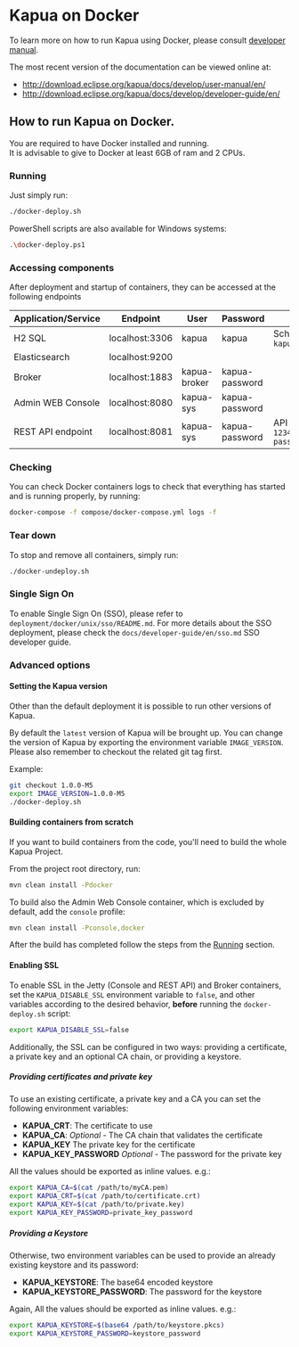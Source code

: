 # Kapua on Docker

To learn more on how to run Kapua using Docker, please consult [developer manual](https://github.com/eclipse/kapua/blob/develop/docs/developer-guide/en/running.md#docker).

The most recent version of the documentation can be viewed online at:

* http://download.eclipse.org/kapua/docs/develop/user-manual/en/
* http://download.eclipse.org/kapua/docs/develop/developer-guide/en/

## How to run Kapua on Docker.

You are required to have Docker installed and running.<br>
It is advisable to give to Docker at least 6GB of ram and 2 CPUs. 

### Running
Just simply run:
```bash
./docker-deploy.sh
```

PowerShell scripts are also available for Windows systems:
```bash
.\docker-deploy.ps1
```

### Accessing components
After deployment and startup of containers, they can be accessed at the following endpoints

| Application/Service | Endpoint       | User         | Password       | Others                            |
|---------------------|----------------|--------------|----------------|-----------------------------------|
| H2 SQL              | localhost:3306 | kapua        | kapua          | Schema name: `kapuadb`            |
| Elasticsearch       | localhost:9200 |              |                |                                   |
| Broker              | localhost:1883 | kapua-broker | kapua-password |                                   |
| Admin WEB Console   | localhost:8080 | kapua-sys    | kapua-password |                                   |
| REST API endpoint   | localhost:8081 | kapua-sys    | kapua-password | API KEY: `12345678kapua-password` |

### Checking
You can check Docker containers logs to check that everything has started and is running properly, by running:
```bash
docker-compose -f compose/docker-compose.yml logs -f
```

### Tear down
To stop and remove all containers, simply run:
```bash
./docker-undeploy.sh
```

### Single Sign On
To enable Single Sign On (SSO), please refer to `deployment/docker/unix/sso/README.md`.
For more details about the SSO deployment, please check the `docs/developer-guide/en/sso.md` SSO developer guide.

### Advanced options

#### Setting the Kapua version
Other than the default deployment it is possible to run other versions of Kapua.

By default the `latest` version of Kapua will be brought up. 
You can change the version of Kapua by exporting the environment variable `IMAGE_VERSION`. 
Please also remember to checkout the related git tag first.

Example:
```bash
git checkout 1.0.0-M5
export IMAGE_VERSION=1.0.0-M5
./docker-deploy.sh
```

#### Building containers from scratch
If you want to build containers from the code, you'll need to build the whole Kapua Project.

From the project root directory, run:
```bash
mvn clean install -Pdocker
```

To build also the Admin Web Console container, which is excluded by default, add the `console` profile:
```bash
mvn clean install -Pconsole,docker
```

After the build has completed follow the steps from the [Running](#Running) section.

#### Enabling SSL

To enable SSL in the Jetty (Console and REST API) and Broker containers, set the `KAPUA_DISABLE_SSL` environment variable to `false`, and other variables according to the desired behavior, **before** running the `docker-deploy.sh` script:

```bash
export KAPUA_DISABLE_SSL=false
```

Additionally, the SSL can be configured in two ways: providing a certificate, a private key and an optional CA chain, or providing a keystore.

##### Providing certificates and private key

To use an existing certificate, a private key and a CA you can set the following environment variables:

- **KAPUA_CRT**: The certificate to use
- **KAPUA_CA**: *Optional* - The CA chain that validates the certificate
- **KAPUA_KEY** The private key for the certificate
- **KAPUA_KEY_PASSWORD** *Optional* - The password for the private key

All the values should be exported as inline values. e.g.:

```bash
export KAPUA_CA=$(cat /path/to/myCA.pem)
export KAPUA_CRT=$(cat /path/to/certificate.crt)
export KAPUA_KEY=$(cat /path/to/private.key)
export KAPUA_KEY_PASSWORD=private_key_password
``` 

##### Providing a Keystore

Otherwise, two environment variables can be used to provide an already existing keystore and its password:

- **KAPUA_KEYSTORE**: The base64 encoded keystore
- **KAPUA_KEYSTORE_PASSWORD**: The password for the keystore

Again, All the values should be exported as inline values. e.g.:

```bash
export KAPUA_KEYSTORE=$(base64 /path/to/keystore.pkcs)
export KAPUA_KEYSTORE_PASSWORD=keystore_password
```
